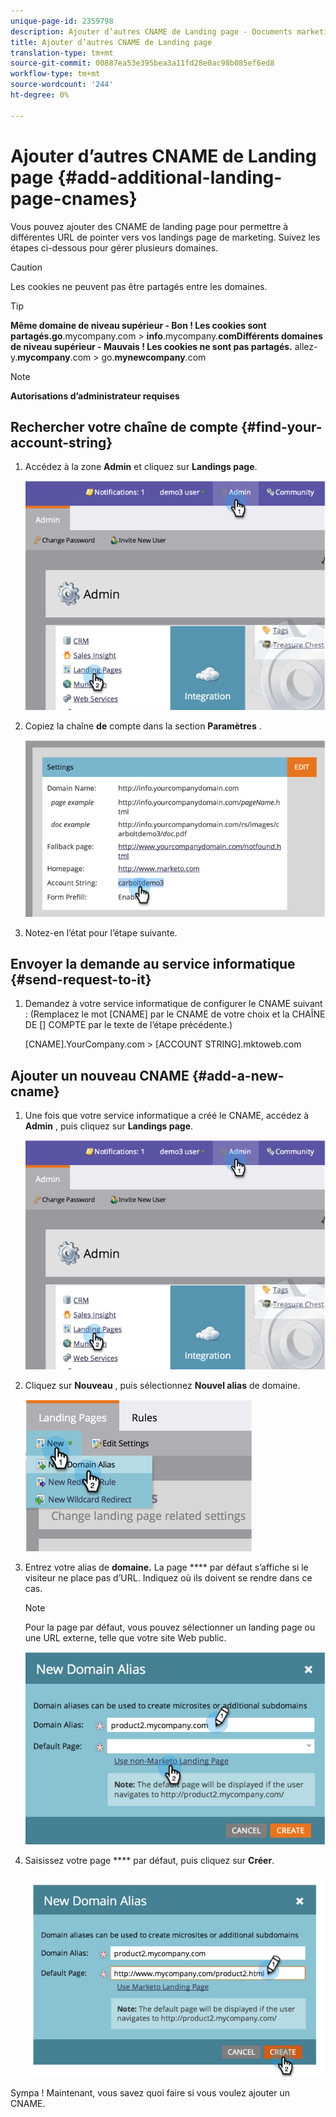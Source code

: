 ```yaml
---
unique-page-id: 2359798
description: Ajouter d’autres CNAME de Landing page - Documents marketing - Documentation sur les produits
title: Ajouter d’autres CNAME de Landing page
translation-type: tm+mt
source-git-commit: 00887ea53e395bea3a11fd28e0ac98b085ef6ed8
workflow-type: tm+mt
source-wordcount: '244'
ht-degree: 0%

---
```



# Ajouter d’autres CNAME de Landing page {#add-additional-landing-page-cnames}

Vous pouvez ajouter des CNAME de landing page pour permettre à différentes URL de pointer vers vos landings page de marketing. Suivez les étapes ci-dessous pour gérer plusieurs domaines.

>[!CAUTION]
>
>Les cookies ne peuvent pas être partagés entre les domaines.

>[!TIP]
>
>**Même domaine de niveau supérieur - Bon ! Les cookies sont partagés.go**.mycompany.com > **info**.mycompany.**comDifférents domaines de niveau supérieur - Mauvais ! Les cookies ne sont pas partagés.**
>allez-y.**mycompany**.com > go.**mynewcompany**.com

>[!NOTE]
>
>**Autorisations d’administrateur requises**

## Rechercher votre chaîne de compte {#find-your-account-string}

1. Accédez à la zone **Admin** et cliquez sur **Landings page**.

   ![](assets/image2014-9-16-15-3a19-3a54.png)

1. Copiez la chaîne **de** compte dans la section **Paramètres** .

   ![](assets/image2014-9-16-15-3a20-3a2.png)

1. Notez-en l’état pour l’étape suivante.

## Envoyer la demande au service informatique {#send-request-to-it}

1. Demandez à votre service informatique de configurer le CNAME suivant : (Remplacez le mot [CNAME] par le CNAME de votre choix et la CHAÎNE DE [] COMPTE par le texte de l’étape précédente.)

   [CNAME].YourCompany.com > [ACCOUNT STRING].mktoweb.com

## Ajouter un nouveau CNAME {#add-a-new-cname}

1. Une fois que votre service informatique a créé le CNAME, accédez à **Admin** , puis cliquez sur **Landings page**.

   ![](assets/image2014-9-16-15-3a20-3a20.png)

1. Cliquez sur **Nouveau** , puis sélectionnez **Nouvel alias** de domaine.

   ![](assets/image2014-9-16-15-3a20-3a28.png)

1. Entrez votre alias de **domaine.** La page **** par défaut s’affiche si le visiteur ne place pas d’URL. Indiquez où ils doivent se rendre dans ce cas.

   >[!NOTE]
   >
   >Pour la page par défaut, vous pouvez sélectionner un landing page ou une URL externe, telle que votre site Web public.

   ![](assets/image2014-9-16-15-3a20-3a36.png)

1. Saisissez votre page **** par défaut, puis cliquez sur **Créer**.

   ![](assets/image2014-9-16-15-3a20-3a43.png)

Sympa ! Maintenant, vous savez quoi faire si vous voulez ajouter un CNAME.
